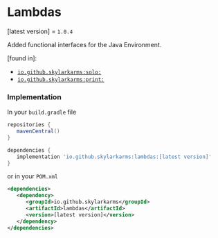 # Lambdas

[latest version] = `1.0.4`

Added functional interfaces for the Java Environment.

[found in]:
   - [`io.github.skylarkarms:solo:`](https://github.com/Skylarkarms/solo)
   - [`io.github.skylarkarms:print:`](https://github.com/Skylarkarms/Print)

### Implementation
In your `build.gradle` file
```groovy
repositories {
   mavenCentral()
}

dependencies {
   implementation 'io.github.skylarkarms:lambdas:[latest version]'
}
```

or in your `POM.xml`
```xml
<dependencies>
   <dependency>
      <groupId>io.github.skylarkarms</groupId>
      <artifactId>lambdas</artifactId>
      <version>[latest version]</version>
   </dependency>
</dependencies>
```
